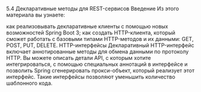 5.4 Декларативные методы для REST-сервисов
Введение
Из этого материала вы узнаете:

как реализовывать декларативные клиенты с помощью новых возможностей Spring Boot 3;
как создать HTTP-клиента, который сможет работать с базовыми типами HTTP-методов и их данными: GET, POST, PUT, DELETE.
HTTP-интерфейсы
Декларативный HTTP-интерфейс включает аннотированные методы для обмена данными по протоколу HTTP. Вы можете описать детали API, с которым хотите интегрироваться, с помощью специальных аннотаций в интерфейсе и позволить Spring сгенерировать прокси-объект, который реализует этот интерфейс. Такие интерфейсы позволяют уменьшить количество шаблонного кода.
